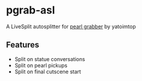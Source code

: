 # pgrab-asl

A LiveSplit autosplitter for [pearl grabber](https://yatoimtop.itch.io/pearlgrabber) by yatoimtop

## Features
 - Split on statue conversations
 - Split on pearl pickups
 - Split on final cutscene start